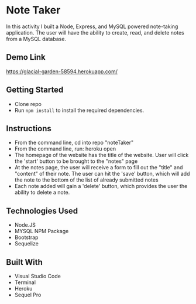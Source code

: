 # Note Taker
In this activity I built a Node, Express, and MySQL powered note-taking application. The user will have the ability to create, read, and delete notes from a MySQL database.

## Demo Link

https://glacial-garden-58594.herokuapp.com/

## Getting Started
* Clone repo
* Run `npm install` to install the required dependencies.

## Instructions
* From the command line, cd into repo "noteTaker"
* From the command line, run: heroku open
* The homepage of the website has the title of the website. User will click the 'start' button to be brought to the "notes" page
* At the notes page, the user will receive a form to fill out the "title" and "content" of their note. The user can hit the 'save' button, which will add the note to the bottom of the list of already submitted notes
* Each note added will gain a 'delete' button, which provides the user the ability to delete a note.


## Technologies Used
* Node.JS
* MYSQL NPM Package
* Bootstrap
* Sequelize


## Built With
* Visual Studio Code
* Terminal
* Heroku
* Sequel Pro
